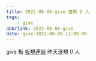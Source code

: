```yaml
---
title: 2022-08-08-give 違規 0 人
tags:
    - give
abbrlink: 2022-08-08-give
date: give-2022-08-08 12:00:00
---
```

give 板 [板規連結](https://www.ptt.cc/bbs/give/M.1612495900.A.C32.html)
昨天違規 0 人

